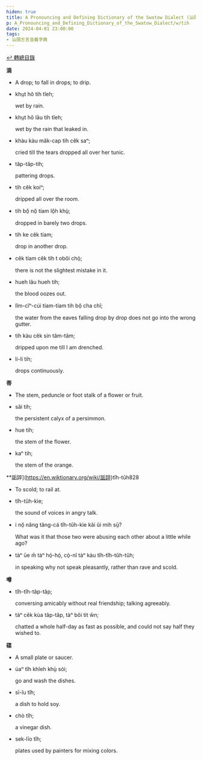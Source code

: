```yaml
---
hiden: true
title: A Pronouncing and Defining Dictionary of the Swatow Dialect (汕頭方言音義字典) / tih
p: A_Pronouncing_and_Defining_Dictionary_of_the_Swatow_Dialect/w/tih
date: 2024-04-01 23:00:00
tags: 
- 汕頭方言音義字典
---
```


[↩️ 轉總目錄](/A_Pronouncing_and_Defining_Dictionary_of_the_Swatow_Dialect)


**滴**
- A drop; to fall in drops; to drip.

- khṳt hŏ tih tîeh;

  wet by rain.

- khṳt hŏ lāu tih tîeh;

  wet by the rain that leaked in.

- khàu kàu mâk-cap tih cêk saⁿ;

  cried till the tears dropped all over her tunic.

- tâp-tâp-tih;

  pattering drops.

- tih cêk koiⁿ;

  dripped all over the room.

- tih bô̤ nŏ̤ tíam lô̤h khṳ̀;

  dropped in barely two drops.

- tih ke cêk tíam;

  drop in another drop.

- cêk tíam cêk tih t obŏi chò̤;

  there is not the slightest mistake in it.

- hueh lâu hueh tih;

  the blood oozes out.

- lîm-cîⁿ-cúi tíam-tíam tih bô̤ cha chî;

  the water from the eaves falling drop by drop does not go into the wrong gutter.

- tih kàu cêk sin tâm-tâm;

  dripped upon me till I am drenched.

- li-li tih;

  drops continuously.

**蒂**
- The stem, peduncle or foot stalk of a flower or fruit.

- săi tih;

  the persistent calyx of a persimmon.

- hue tih;

  the stem of the flower.

- kaⁿ tih;

  the stem of the orange.

**詬誶](https://en.wiktionary.org/wiki/詬誶)tîh-tûh828
- To scold; to rail at.

- tîh-tûh-kìe;

  the sound of voices in angry talk.

- i nŏ̤ nâng tâng-cá tîh-tûh-kìe kâi ŭi mih sṳ̄?

  What was it that those two were abusing each other about a little while ago?

- tàⁿ ūe m̄ tàⁿ hó̤-hó̤, cò̤-nî tàⁿ kàu tîh-tîh-tûh-tûh;

  in speaking why not speak pleasantly, rather than rave and scold.

**噂**

- tîh-tîh-tâp-tâp;

  conversing amicably without real friendship; talking agreeably.

- tàⁿ cêk kùa  tâp-tâp, tàⁿ bŏi tit ŵn;

  chatted a whole half-day as fast as possible, and could not say half they wished to.

**碟**
- A small plate or saucer.

- úaⁿ tîh khîeh khṳ̀ sói;

  go and wash the dishes.

- sī-îu tîh;

  a dish to hold soy.

- chò tîh;

  a vinegar dish.

- sek-līo tîh;

  plates used by painters for mixing colors.